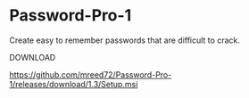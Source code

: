 # Password-Pro-1
 Create easy to remember passwords that are difficult to crack.
 
 
 DOWNLOAD<br>
 
https://github.com/mreed72/Password-Pro-1/releases/download/1.3/Setup.msi
